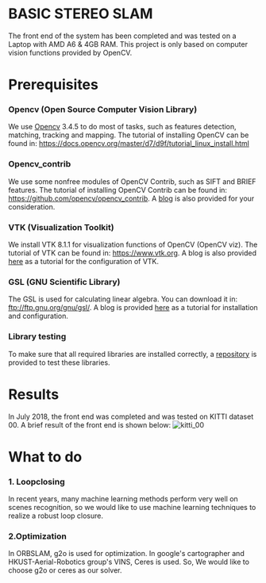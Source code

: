 # BASIC STEREO SLAM

The front end of the system has been completed and was tested on a Laptop with AMD A6 & 4GB RAM. This project is only based on computer vision functions provided by OpenCV.

# Prerequisites
### Opencv (Open Source Computer Vision Library)
We use [Opencv](https://opencv.org/) 3.4.5 to do most of tasks, such as features detection, matching, tracking and mapping. The tutorial of installing OpenCV can be found in: https://docs.opencv.org/master/d7/d9f/tutorial_linux_install.html

### Opencv_contrib
We use some nonfree modules of OpenCV Contrib, such as SIFT and BRIEF features. The tutorial of installing OpenCV Contrib can be found in: https://github.com/opencv/opencv_contrib. A [blog](https://blog.csdn.net/dell5200/article/details/85547460) is also provided for your consideration.

### VTK (Visualization Toolkit)
We install VTK 8.1.1 for visualization functions of OpenCV (OpenCV viz). The tutorial of VTK can be found in: https://www.vtk.org. A blog is also provided [here](https://blog.csdn.net/dell5200/article/details/81142951) as a tutorial for the configuration of VTK.

### GSL (GNU Scientific Library)
The GSL is used for calculating linear algebra. You can download it in: ftp://ftp.gnu.org/gnu/gsl/. A blog is provided [here](https://blog.csdn.net/dell5200/article/details/81058418) as a tutorial for installation and configuration.

### Library testing
To make sure that all required libraries are installed correctly, a [repository](https://github.com/GentleDell/BasicCVProgram) is provided to test these libraries. 

# Results
In July 2018, the front end was completed and was tested on KITTI dataset 00. A brief result of the front end is shown below: 
![kitti_00](https://user-images.githubusercontent.com/23701665/50575271-fdf2a200-0dfb-11e9-95d9-212ac70930ba.png)

# What to do
### 1. Loopclosing
In recent years, many machine learning methods perform very well on scenes recognition, so we would like to use machine learning techniques to realize a robust loop closure.

### 2.Optimization
In ORBSLAM, g2o is used for optimization. In google's cartographer and HKUST-Aerial-Robotics group's VINS, Ceres is used. So, We would like to choose g2o or ceres as our solver.

